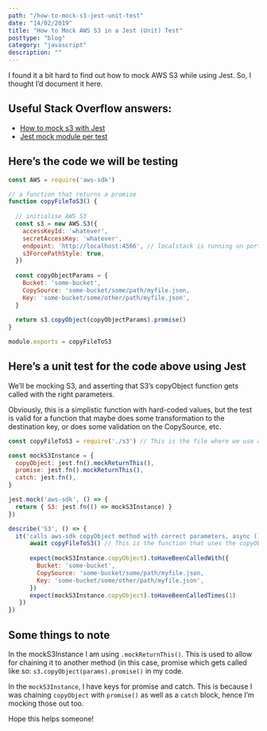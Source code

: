 ```yaml
---
path: "/how-to-mock-s3-jest-unit-test"
date: "14/02/2019"
title: "How to Mock AWS S3 in a Jest (Unit) Test"
posttype: "blog"
category: "javascript"
description: ""
---
```

I found it a bit hard to find out how to mock AWS S3 while using Jest. So, I thought I’d document it here.

## Useful Stack Overflow answers:

- [How to mock s3 with Jest](https://stackoverflow.com/questions/61830632/how-to-mock-s3-with-jest/61863825#61863825)
- [Jest mock module per test](https://stackoverflow.com/questions/45006254/jest-mock-module-per-test/45007792#45007792)

## Here’s the code we will be testing

```javascript
const AWS = require('aws-sdk')

// a function that returns a promise
function copyFileToS3() {
  
  // initialise AWS S3
  const s3 = new AWS.S3({
    accessKeyId: 'whatever',
    secretAccessKey: 'whatever',
    endpoint: 'http://localhost:4566', // localstack is running on port 4566. Imagine this was the real S3 endpoint
    s3ForcePathStyle: true,
  })
  
  const copyObjectParams = {
    Bucket: 'some-bucket',
    CopySource: 'some-bucket/some/path/myfile.json,
    Key: 'some-bucket/some/other/path/myfile.json',
  }
  
  return s3.copyObject(copyObjectParams).promise()
}

module.exports = copyFileToS3

```

## Here’s a unit test for the code above using Jest

We’ll be mocking S3, and asserting that S3’s copyObject function gets called with the right parameters.

Obviously, this is a simplistic function with hard-coded values, but the test is valid for a function that maybe does some transformation to the destination key, or does some validation on the CopySource, etc.

```javascript
const copyFileToS3 = require('./s3') // This is the file where we use aws-sdk's S3 CopyObject method

const mockS3Instance = {
  copyObject: jest.fn().mockReturnThis(),
  promise: jest.fn().mockReturnThis(),
  catch: jest.fn(),
}

jest.mock('aws-sdk', () => {
  return { S3: jest.fn(() => mockS3Instance) }
})

describe('S3', () => {
  it('calls aws-sdk copyObject method with correct parameters, async () => {
      await copyFileToS3() // This is the function that uses the copyObject method
  
      expect(mockS3Instance.copyObject).toHaveBeenCalledWith({
        Bucket: 'some-bucket',
        CopySource: 'some-bucket/some/path/myfile.json,
        Key: 'some-bucket/some/other/path/myfile.json',
      })
      expect(mockS3Instance.copyObject).toHaveBeenCalledTimes(1)
   })
})
```

## Some things to note

In the mockS3Instance I am using `.mockReturnThis()`. This is used to allow for chaining it to another method (in this case, promise which gets called like so: `s3.copyObject(params).promise()` in my code.

In the `mockS3Instance`, I have keys for promise and catch. This is because I was chaining `copyObject` with `promise()` as well as a `catch` block, hence I’m mocking those out too.

Hope this helps someone! 
